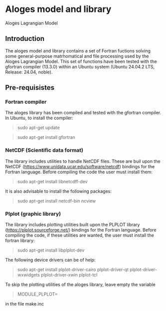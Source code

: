 # Aloges model and library
Aloges Lagrangian Model

## Introduction
The aloges model and library contains a set of Fortran fuctions solving some general-purpose matrhomatical and file processing used by the Aloges Lagrangian Model.
This set of functions have been tested with the gfortran compiler (13.3.0) within an Ubuntu system (Ubuntu 24.04.2 LTS, Release: 24.04, noble).

## Pre-requisistes

### Fortran compiler

The aloges library has been compiled and tested with the gfortran compiler. In Ubuntu, to install the compiler:

> sudo apt-get update

> sudo apt-get install gfortran

### NetCDF (Scientific data format)
The library includes utilities to handle NetCDF files. These are buil upon the NetCDF (https://www.unidata.ucar.edu/software/netcdf) bindings for the Fortran language. Before compiling the code the user must install them:

> sudo apt-get install libnetcdff-dev

It is also advisable to install the following packages:

> sudo apt-get install netcdf-bin ncview

### Plplot (graphic library)
The library includes plotting utilities built upon the PLPLOT library (https://plplot.sourceforge.net/) bindings for the Fortran language.
Before compiling the code, if these utilities are wanted, the user must install the fortran library:

> sudo apt-get install libplplot-dev

The following device drivers can be of help:

> sudo apt-get install plplot-driver-cairo plplot-driver-qt plplot-driver-wxwidgets plplot-driver-xwin plplot-tcl

To skip the plotting utilities of the aloges library, leave empty the variable

> MODULE_PLPLOT=

in the file make.inc

